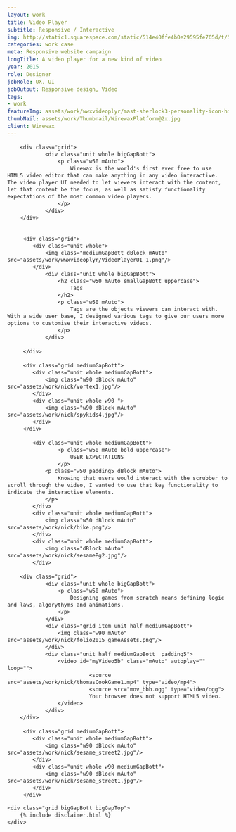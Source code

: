 ```yaml
---
layout: work
title: Video Player
subtitle: Responsive / Interactive
img: http://static1.squarespace.com/static/514e40ffe4b0e29595fe765d/t/5647bbb0e4b072d19f90d5f1/1447541681826/?format=750w
categories: work case
meta: Responsive website campaign
longTitle: A video player for a new kind of video
year: 2015
role: Designer
jobRole: UX, UI 
jobOutput: Responsive design, Video
tags: 
- work
featureImg: assets/work/wwxvideoplyr/mast-sherlock3-personality-icon-high-res.jpg
thumbNail: assets/work/Thumbnail/WirewaxPlatform@2x.jpg
client: Wirewax
---
```


<div class="wider">

		<div class="grid">
				<div class="unit whole bigGapBott">
					<p class="w50 mAuto">
						Wirewax is the world's first ever free to use HTML5 video editor that can make anything in any video interactive. The video player UI needed to let viewers interact with the content, let that content be the focus, as well as satisfy functionality expectations of the most common video players.
					</p>
				</div> 	
		</div>


		 <div class="grid"> 
		 	<div class="unit whole">
		 		<img class="mediumGapBott dBlock mAuto" src="assets/work/wwxvideoplyr/VideoPlayerUI_1.png"/> 
		 	</div>
				<div class="unit whole bigGapBott">
					<h2 class="w50 mAuto smallGapBott uppercase">
						Tags
					</h2>
					<p class="w50 mAuto">
						Tags are the objects viewers can interact with.  With a wide user base, I designed various tags to give our users more options to customise their interactive videos.
					</p>
				</div> 			 	

		 </div>

		 <div class="grid mediumGapBott">
		 	<div class="unit whole mediumGapBott">
		 		<img class="w90 dBlock mAuto" src="assets/work/nick/vortex1.jpg"/> 
		 	</div>	
		 	<div class="unit whole w90 ">
		 		<img class="w90 dBlock mAuto" src="assets/work/nick/spykids4.jpg"/> 
		 	</div>	
		 </div> 

		 	<div class="unit whole mediumGapBott">
					<p class="w50 mAuto bold uppercase">
						USER EXPECTATIONS
					</p>		 		
		 		<p class="w50 padding5 dBlock mAuto">
		 			Knowing that users would interact with the scrubber to scroll through the video, I wanted to use that key functionality to indicate the interactive elements.
		 		</p>
		 	</div>	
		 	<div class="unit whole mediumGapBott">
		 		<img class="w50 dBlock mAuto" src="assets/work/nick/bike.png"/> 
		 	</div>		 	
		 	<div class="unit whole mediumGapBott">
		 		<img class="dBlock mAuto" src="assets/work/nick/sesameBg2.jpg"/> 
		 	</div>			 

		<div class="grid">
				<div class="unit whole bigGapBott">
					<p class="w50 mAuto">
						Designing games from scratch means defining logic and laws, algorythyms and animations.  
					</p>
				</div> 	
				<div class="grid_item unit half mediumGapBott">
					<img class="w90 mAuto" src="assets/work/nick/folio2015_gameAssets.png"/>	
				</div>
				<div class="unit half mediumGapBott  padding5">
					<video id="myVideo5b" class="mAuto" autoplay="" loop="">
							  <source src="assets/work/nick/thomasCookGame1.mp4" type="video/mp4">
							  <source src="mov_bbb.ogg" type="video/ogg">
							  Your browser does not support HTML5 video.
					</video>		
				</div>
		</div>		 

		 <div class="grid mediumGapBott">
		 	<div class="unit whole mediumGapBott">
		 		<img class="w90 dBlock mAuto" src="assets/work/nick/sesame_street2.jpg"/> 
		 	</div>	
		 	<div class="unit whole w90 mediumGapBott">
		 		<img class="w90 dBlock mAuto" src="assets/work/nick/sesame_street1.jpg"/> 
		 	</div>	
		 </div>	
		 
	
</div>




	<div class="grid bigGapBott bigGapTop">
		{% include disclaimer.html %}
	</div>

</div>

